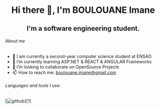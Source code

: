 <h1 align="center">Hi there 👋, I'm BOULOUANE Imane</h1>
<h2 align="center">I'm a software engineering student.</h2>

###### About me

- 🔭 I am currently a second-year computer science student at ENSAO.
- 🌱 I’m currently learning ASP.NET & REACT & ANGULAR Frameworks
- 👯 I’m looking to collaborate on OpenSource Projects
- 📫 How to reach me: boulouane.imane@gmail.com

###### Languages and tools I use:
[![github](https://upload.wikimedia.org/wikipedia/commons/e/ee/.NET_Core_Logo.svg)][1]

